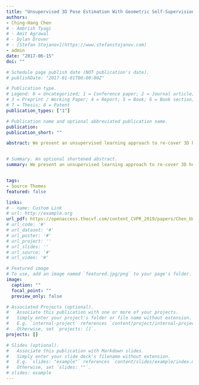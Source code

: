 ```yaml
---
title: "Unsupervised 3D Pose Estimation With Geometric Self-Supervision"
authors:
- Ching-Hang Chen
# - Ambrish Tyagi
# - Amit Agrawal
# - Dylan Drover
# - [Stefan Stojanov](https://www.stefanstojanov.com)
- admin
date: "2017-06-15"
doi: ""

# Schedule page publish date (NOT publication's date).
# publishDate: "2017-01-01T00:00:00Z"

# Publication type.
# Legend: 0 = Uncategorized; 1 = Conference paper; 2 = Journal article;
# 3 = Preprint / Working Paper; 4 = Report; 5 = Book; 6 = Book section;
# 7 = Thesis; 8 = Patent
publication_types: ["1"]

# Publication name and optional abbreviated publication name.
publication: 
publication_short: ""

abstract: We present an unsupervised learning approach to re-cover 3D human pose from 2D skeletal joints extracted from a single image. Our method does not require any multi-view image data, 3D skeletons, correspondences between 2D-3D points, or use previously learned 3D priors during training. A lifting network accepts 2D landmarks as inputs and generates a corresponding 3D skeleton estimate. Dur-ing training, the recovered 3D skeleton is reprojected on random camera viewpoints to generate new'synthetic'2D poses. By lifting the synthetic 2D poses back to 3D and re-projecting them in the original camera view, we can de-fine self-consistency loss both in 3D and in 2D. The training can thus be self supervised by exploiting the geometric self-consistency of the lift-reproject-lift process. We show that self-consistency alone is not sufficient to generate realistic skeletons, however adding a 2D pose discriminator enables the lifter to output valid 3D poses. Additionally, to learn from 2D poses' in the wild', we train an unsupervised 2D domain adapter network to allow for an expansion of 2D data. This improves results and demonstrates the useful-ness of 2D pose data for unsupervised 3D lifting. Results on Human3. 6M dataset for 3D human pose estimation demon-strate that our approach improves upon the previous un-supervised methods by 30% and outperforms many weakly supervised approaches that explicitly use 3D data.


# Summary. An optional shortened abstract.
summary: We present an unsupervised learning approach to re-cover 3D human pose from 2D skeletal joints extracted from a single image. Our method does not require any multi-view image data, 3D skeletons, correspondences between 2D-3D points, or use previously learned 3D priors during training.


tags:
- Source Themes
featured: false

links:
# - name: Custom Link
# url: http://example.org
url_pdf: https://openaccess.thecvf.com/content_CVPR_2019/papers/Chen_Unsupervised_3D_Pose_Estimation_With_Geometric_Self-Supervision_CVPR_2019_paper.pdf
# url_code: '#'
# url_dataset: '#'
# url_poster: '#'
# url_project: ''
# url_slides: ''
# url_source: '#'
# url_video: '#'

# Featured image
# To use, add an image named `featured.jpg/png` to your page's folder. 
image:
  caption: ""
  focal_point: ""
  preview_only: false

# Associated Projects (optional).
#   Associate this publication with one or more of your projects.
#   Simply enter your project's folder or file name without extension.
#   E.g. `internal-project` references `content/project/internal-project/index.md`.
#   Otherwise, set `projects: []`.
projects: []

# Slides (optional).
#   Associate this publication with Markdown slides.
#   Simply enter your slide deck's filename without extension.
#   E.g. `slides: "example"` references `content/slides/example/index.md`.
#   Otherwise, set `slides: ""`.
# slides: example
---
```

